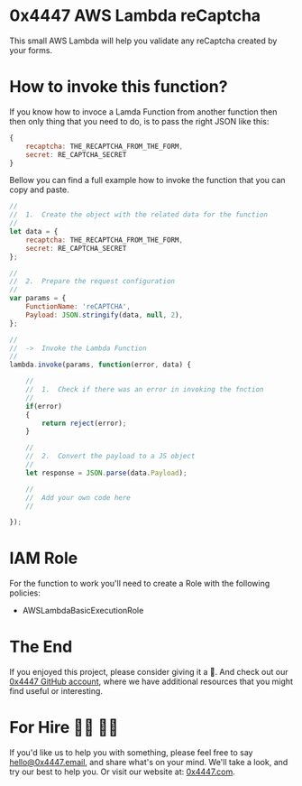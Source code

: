 # 0x4447 AWS Lambda reCaptcha

This small AWS Lambda will help you validate any reCaptcha created by your forms.

# How to invoke this function?

If you know how to invoce a Lamda Function from another function then then only thing that you need to do, is to pass the right JSON like this:

``` JavaScript
{
	recaptcha: THE_RECAPTCHA_FROM_THE_FORM,
	secret: RE_CAPTCHA_SECRET
}
```

Bellow you can find a full example how to invoke the function that you can copy and paste.

``` JavaScript
//
//	1.	Create the object with the related data for the function
//
let data = {
	recaptcha: THE_RECAPTCHA_FROM_THE_FORM,
	secret: RE_CAPTCHA_SECRET
};

//
//	2.	Prepare the request configuration
//
var params = {
	FunctionName: 'reCAPTCHA',
	Payload: JSON.stringify(data, null, 2),
};

//
//	->	Invoke the Lambda Function
//
lambda.invoke(params, function(error, data) {

	//
	//	1.	Check if there was an error in invoking the fnction
	//
	if(error)
	{
		return reject(error);
	}

	//
	//	2.	Convert the payload to a JS object
	//
	let response = JSON.parse(data.Payload);

	//
	//  Add your own code here
	//

});
```

# IAM Role

For the function to work you'll need to create a Role with the following policies:

- AWSLambdaBasicExecutionRole

# The End

If you enjoyed this project, please consider giving it a 🌟. And check out our [0x4447 GitHub account](https://github.com/0x4447), where we have additional resources that you might find useful or interesting.

# For Hire 👨‍💻 👩‍💻

If you'd like us to help you with something, please feel free to say [hello@0x4447.email](mailto:hello@0x4447.email?Subject=Hello%20From%20Repo&Body=Hi%2C%0A%0AMy%20name%20is%20NAME%2C%20and%20I%27d%20like%20to%20get%20in%20touch%20with%20someone%20at%200x4447.%0A%0AI%27d%20like%20to%20discuss%20the%20following%20topics%3A%0A%0A-%20LIST_OF_TOPICS_TO_DISCUSS%0A%0ASome%20useful%20information%3A%0A%0A-%20My%20full%20name%20is%3A%20FIRST_NAME%20LAST_NAME%0A-%20My%20time%20zone%20is%3A%20TIME_ZONE%0A-%20My%20working%20hours%20are%20from%3A%20TIME%20till%20TIME%0A-%20My%20company%20name%20is%3A%20COMPANY%20NAME%0A-%20My%20company%20website%20is%3A%20https%3A%2F%2F%0A%0ABest%20regards.), and share what's on your mind. We'll take a look, and try our best to help you. Or visit our website at: [0x4447.com](https://0x4447.com).
